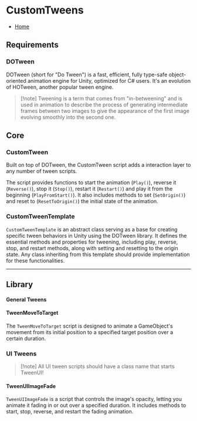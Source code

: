 # CustomTweens
- [Home](https://github.com/Created-by-Catalyst/Internal-Unity-Packages/tree/development)

## Requirements
### DOTween
DOTween (short for "Do Tween") is a fast, efficient, fully type-safe object-oriented animation engine for Unity, optimized for C# users. It's an evolution of HOTween, another popular tween engine.

> [!note] Tweening is a term that comes from "in-betweening" and is used in animation to describe the process of generating intermediate frames between two images to give the appearance of the first image evolving smoothly into the second one.

## Core
### CustomTween
Built on top of DOTween, the CustomTween script adds a interaction layer to any number of tween scripts. 

The script provides functions to start the animation (`Play()`), reverse it (`Reverse()`), stop it (`Stop()`), restart it (`Restart()`) and play it from the beginning (`PlayFromStart()`). It also includes methods to set (`SetOrigin()`) and reset to (`ResetToOrigin()`) the initial state of the animation.


### CustomTweenTemplate
`CustomTweenTemplate` is an abstract class serving as a base for creating specific tween behaviors in Unity using the DOTween library. It defines the essential methods and properties for tweening, including play, reverse, stop, and restart methods, along with setting and resetting to the origin state. Any class inheriting from this template should provide implementation for these functionalities.

---
## Library

#### General Tweens

#### TweenMoveToTarget
The `TweenMoveToTarget` script is designed to animate a GameObject's movement from its initial position to a specified target position over a certain duration.

### UI Tweens
> [!note] All UI tween scripts should have a class name that starts TweenUI!

#### TweenUIImageFade
`TweenUIImageFade` is a script that controls the image's opacity, letting you animate it fading in or out over a specified duration. It includes methods to start, stop, reverse, and restart the fading animation.

